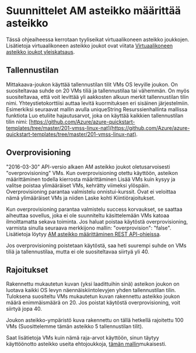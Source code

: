 <properties
    pageTitle="Suunnittelet virtuaalikoneen asteikko määrittää mittakaava | Microsoft Azure"
    description="Lue, miten voit suunnitella virtuaalikoneen asteikko-joukot akselille"
    keywords="Linux virtuaalikoneen virtuaalikoneen asteikko määrittää" 
    services="virtual-machine-scale-sets"
    documentationCenter=""
    authors="gatneil"
    manager="madhana"
    editor="tysonn"
    tags="azure-resource-manager" />

<tags
    ms.service="virtual-machine-scale-sets"
    ms.workload="na"
    ms.tgt_pltfrm="vm-linux"
    ms.devlang="na"
    ms.topic="article"
    ms.date="07/28/2016"
    ms.author="gatneil"/>

# <a name="designing-vm-scale-sets-for-scale"></a>Suunnittelet AM asteikko määrittää asteikko

Tässä ohjeaiheessa kerrotaan tyyliseikat virtuaalikoneen asteikko joukkojen. Lisätietoja virtuaalikoneen asteikko joukot ovat viitata [Virtuaalikoneen asteikko joukot yleiskatsaus](virtual-machine-scale-sets-overview.md).


## <a name="storage"></a>Tallennustilan

Mittakaava-joukon käyttää tallennustilan tilit VMs OS levyille joukon. On suositeltavaa suhde on 20 VMs tiliä ja tallennustilaa tai vähemmän. On myös suositeltavaa, että voit levittää yli aakkosten alkuun merkit tallennustilan tilin nimi. Yhteystietokorttiisi auttaa levitä kuormituksen eri sisäinen järjestelmiin. Esimerkiksi seuraavat mallin avulla uniqueString Resurssienhallinta mallissa funktiota Luo etuliite hajautusarvot, joka on käyttää kaikkien tallennustilan tilin nimi: [https://github.com/Azure/azure-quickstart-templates/tree/master/201-vmss-linux-nat](https://github.com/Azure/azure-quickstart-templates/tree/master/201-vmss-linux-nat).


## <a name="overprovisioning"></a>Overprovisioning

"2016-03-30" API-versio alkaen AM asteikko joukot oletusarvoisesti "overprovisioning" VMs. Kun overprovisioning otettu käyttöön, asteikon määrittäminen todella kierrosta määrittäminen Lisää VMs kuin kysyy ja valitse poistaa ylimääräiset VMs, kehrätty viimeksi ylöspäin. Overprovisioning parantaa valmistelu onnistui-kurssit. Ovat ei veloittaa nämä ylimääräiset VMs ja niiden Laske kohti Kiintiörajoitukset.

Kun overprovisioning parantaa valmistelu success korvaukset, se saattaa aiheuttaa sovellus, joka ei ole suunniteltu käsittelemään VMs katoaa ilmoittamatta sekava toiminta. Jos haluat poistaa käytöstä overprovisioning, varmista sinulla seuraava merkkijono mallin: "overprovision": "false". Lisätietoja löytyy [AM asteikko määrittäminen REST API-ohjeissa](https://msdn.microsoft.com/library/azure/mt589035.aspx).

Jos overprovisioning poistetaan käytöstä, saa heti suurempi suhde on VMs tiliä ja tallennustilaa, mutta ei ole suositeltavaa siirtyä yli 40.


## <a name="limits"></a>Rajoitukset
Rakennettu mukautetun kuvan (yksi laadittuihin sinä) asteikon joukon on luotava kaikki OS levyn näennäiskiintolevyjen yhden tallennustilan tilin. Tuloksena suositeltu VMs mukautetun kuvan rakennettu asteikko joukon määrä enimmäismäärä on 20. Jos poistat käytöstä overprovisioning, voit siirtyä jopa 40.

Joukon asteikko-ympäristö kuva rakennettu on tällä hetkellä rajoitettu 100 VMs (Suosittelemme tämän asteikko 5 tallennustilan tilit).

Saat lisätietoja VMs kuin nämä raja-arvot käyttöön, sinun täytyy käyttöönotto asteikko useita ehtojoukkoja, [tämän mallin](https://github.com/Azure/azure-quickstart-templates/tree/master/301-custom-images-at-scale)mukaisesti.
